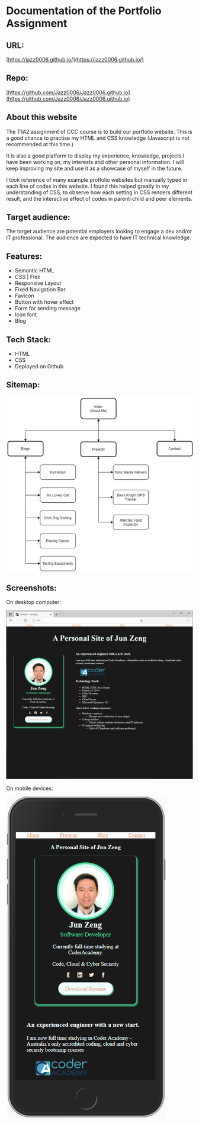 # Documentation of the Portfolio Assignment

## URL:
[https://jazz0006.github.io/](https://jazz0006.github.io/)

## Repo:
[https://github.com/Jazz0006/Jazz0006.github.io](https://github.com/Jazz0006/Jazz0006.github.io)

## About this website

The T1A2 assignment of CCC course is to build our portfolio website. This is a good chance to practise my HTML and CSS knowledge (Javascript is not recommended at this time.)

It is also a good platform to display my experience, knowledge, projects I have been working on, my interests and other personal information. I will keep improving my site and use it as a showcase of myself in the future.

I took reference of many example protfolio websites but manually typed in each line of codes in this website. I found this helped greatly in my understanding of CSS, to observe how each setting in CSS renders different result, and the interactive effect of codes in parent-child and peer elements.

## Target audience:

The target audience are potential employers looking to engage a dev and/or IT professional. The audience are expected to have IT technical knowledge.

## Features:

* Semantic HTML
* CSS | Flex
* Responsive Layout
* Fixed Navigation Bar
* Favicon
* Button with hover effect
* Form for sending message
* Icon font
* Blog

## Tech Stack:
- HTML
- CSS
- Deployed on Github

## Sitemap:
![Sitemap](./docs/Sitemap.png)

## Screenshots:
On desktop computer:

![Index on Chrome](./docs/Index.png)

On mobile devices:

![Index on Mobile Device](./docs/Index-mobile.png)

